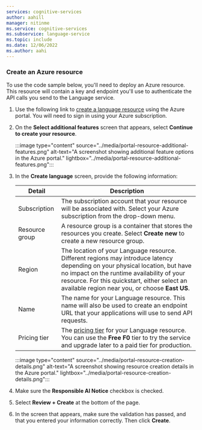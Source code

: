 ```yaml
---
services: cognitive-services
author: aahill
manager: nitinme
ms.service: cognitive-services
ms.subservice: language-service
ms.topic: include
ms.date: 12/06/2022
ms.author: aahi
---
```


### Create an Azure resource

To use the code sample below, you'll need to deploy an Azure resource. This resource will contain a key and endpoint you'll use to authenticate the API calls you send to the Language service.

1. Use the following link to <a href="https://portal.azure.com/#create/Microsoft.CognitiveServicesTextAnalytics" target="_blank">create a language resource</a> using the Azure portal. You will need to sign in using your Azure subscription.
1. On the **Select additional features** screen that appears, select **Continue to create your resource**.

    :::image type="content" source="../media/portal-resource-additional-features.png" alt-text="A screenshot showing additional feature options in the Azure portal." lightbox="../media/portal-resource-additional-features.png":::

1. In the **Create language** screen, provide the following information:

    |Detail  |Description  | 
    |---------|---------|
    |Subscription     | The subscription account that your resource will be associated with. Select your Azure subscription from the drop-down menu.         |
    |Resource group   | A resource group is a container that stores the resources you create. Select **Create new** to create a new resource group.         |
    |Region     | The location of your Language resource. Different regions may introduce latency depending on your physical location, but have no impact on the runtime availability of your resource. For this quickstart, either select an available region near you, or choose **East US**.        |
    |Name     | The name for your Language resource. This name will also be used to create an endpoint URL that your applications will use to send API requests.         |
    |Pricing tier     | The [pricing tier](https://azure.microsoft.com/pricing/details/cognitive-services/language-service/) for your Language resource. You can use the **Free F0** tier to try the service and upgrade later to a paid tier for production.       |
     
    :::image type="content" source="../media/portal-resource-creation-details.png" alt-text="A screenshot showing resource creation details in the Azure portal." lightbox="../media/portal-resource-creation-details.png":::

1. Make sure the **Responsible AI Notice** checkbox is checked.
1. Select **Review + Create** at the bottom of the page.

1. In the screen that appears, make sure the validation has passed, and that you entered your information correctly. Then click **Create**. 
